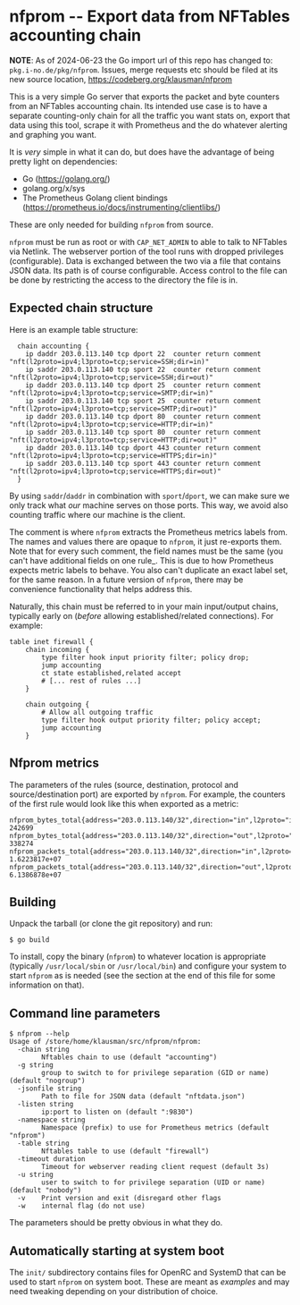 # nfprom -- Export data from NFTables accounting chain

**NOTE**: As of 2024-06-23 the Go import url of this repo has changed to:
`pkg.i-no.de/pkg/nfprom`. Issues, merge requests etc should be filed at its new
source location, https://codeberg.org/klausman/nfprom

This is a very simple Go server that exports the packet and byte counters from
an NFTables accounting chain. Its intended use case is to have a separate
counting-only chain for all the traffic you want stats on, export that data
using this tool, scrape it with Prometheus and the do whatever alerting and
graphing you want.

It is *very* simple in what it can do, but does have the advantage of being
pretty light on dependencies:

- Go (https://golang.org/) 
- golang.org/x/sys 
- The Prometheus Golang client bindings
  (https://prometheus.io/docs/instrumenting/clientlibs/)

These are only needed for building `nfprom` from source.

`nfprom` must be run as root or with `CAP_NET_ADMIN` to able to talk to
NFTables via Netlink. The webserver portion of the tool runs with dropped
privileges (configurable). Data is exchanged between the two via a file
that contains JSON data. Its path is of course configurable. Access control
to the file can be done by restricting the access to the directory the file
is in.

## Expected chain structure

Here is an example table structure:

```
  chain accounting {
    ip daddr 203.0.113.140 tcp dport 22  counter return comment "nft(l2proto=ipv4;l3proto=tcp;service=SSH;dir=in)"
    ip saddr 203.0.113.140 tcp sport 22  counter return comment "nft(l2proto=ipv4;l3proto=tcp;service=SSH;dir=out)"
    ip daddr 203.0.113.140 tcp dport 25  counter return comment "nft(l2proto=ipv4;l3proto=tcp;service=SMTP;dir=in)"
    ip saddr 203.0.113.140 tcp sport 25  counter return comment "nft(l2proto=ipv4;l3proto=tcp;service=SMTP;dir=out)"
    ip daddr 203.0.113.140 tcp dport 80  counter return comment "nft(l2proto=ipv4;l3proto=tcp;service=HTTP;dir=in)"
    ip saddr 203.0.113.140 tcp sport 80  counter return comment "nft(l2proto=ipv4;l3proto=tcp;service=HTTP;dir=out)"
    ip daddr 203.0.113.140 tcp dport 443 counter return comment "nft(l2proto=ipv4;l3proto=tcp;service=HTTPS;dir=in)"
    ip saddr 203.0.113.140 tcp sport 443 counter return comment "nft(l2proto=ipv4;l3proto=tcp;service=HTTPS;dir=out)"
  }
```

By using `saddr`/`daddr` in combination with `sport`/`dport`, we can make sure
we only track what _our_ machine serves on those ports. This way, we avoid also
counting traffic where our machine is the client.

The comment is where `nfprom` extracts the Prometheus metrics labels from. The
names and values there are opaque to `nfprom`, it just re-exports them. Note
that for every such comment, the field names must be the same (you can't have
additional fields on one rule_. This is due to how Prometheus expects metric
labels to behave. You also can't duplicate an exact label set, for the same
reason. In a future version of `nfprom`, there may be convenience functionality
that helps address this.

Naturally, this chain must be referred to in your main input/output chains,
typically early on (*before* allowing established/related connections). For
example:

```
table inet firewall {
	chain incoming {
		type filter hook input priority filter; policy drop;
		jump accounting
		ct state established,related accept
		# [... rest of rules ...]
	}

	chain outgoing {
		# Allow all outgoing traffic
		type filter hook output priority filter; policy accept;
		jump accounting
	}
```

## Nfprom metrics

The parameters of the rules (source, destination, protocol and
source/destination port) are exported by `nfprom`. For example, the counters of
the first rule would look like this when exported as a metric:

```
nfprom_bytes_total{address="203.0.113.140/32",direction="in",l2proto="ipv4",l3proto="tcp",service="SSH"} 242699
nfprom_bytes_total{address="203.0.113.140/32",direction="out",l2proto="ipv4",l3proto="tcp",service="SSH"} 338274
nfprom_packets_total{address="203.0.113.140/32",direction="in",l2proto="ipv4",l3proto="tcp",service="SSH"} 1.6223817e+07
nfprom_packets_total{address="203.0.113.140/32",direction="out",l2proto="ipv4",l3proto="tcp",service="SSH"} 6.1386878e+07
```

## Building

Unpack the tarball (or clone the git repository) and run:

```
$ go build
```

To install, copy the binary (`nfprom`) to whatever location is appropriate
(typically `/usr/local/sbin` or `/usr/local/bin`) and configure your system to
start `nfprom` as is needed (see the section at the end of this file for some
information on that).

## Command line parameters

```
$ nfprom --help
Usage of /store/home/klausman/src/nfprom/nfprom:
  -chain string
        Nftables chain to use (default "accounting")
  -g string
        group to switch to for privilege separation (GID or name) (default "nogroup")
  -jsonfile string
        Path to file for JSON data (default "nftdata.json")
  -listen string
        ip:port to listen on (default ":9830")
  -namespace string
        Namespace (prefix) to use for Prometheus metrics (default "nfprom")
  -table string
        Nftables table to use (default "firewall")
  -timeout duration
        Timeout for webserver reading client request (default 3s)
  -u string
        user to switch to for privilege separation (UID or name) (default "nobody")
  -v    Print version and exit (disregard other flags
  -w    internal flag (do not use)
```

The parameters should be pretty obvious in what they do.

## Automatically starting at system boot

The `init/` subdirectory contains files for OpenRC and SystemD that can be used
to start `nfprom` on system boot. These are meant as *examples* and may need
tweaking depending on your distribution of choice.
